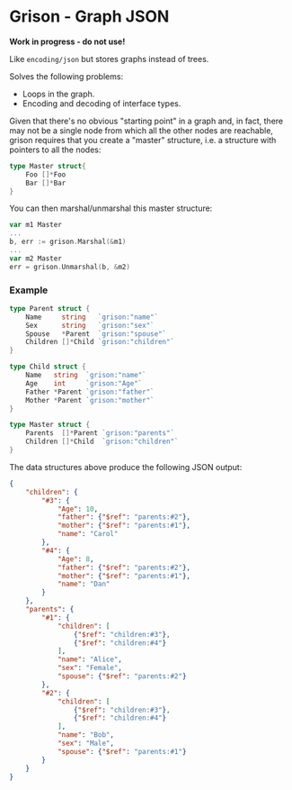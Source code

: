 # Grison - Graph JSON

**Work in progress - do not use!**

Like `encoding/json` but stores graphs instead of trees.

Solves the following problems:

* Loops in the graph.
* Encoding and decoding of interface types.

Given that there's no obvious "starting point" in a graph and, in fact,
there may not be a single node from which all the other nodes are reachable,
grison requires that you create a "master" structure, i.e. a structure
with pointers to all the nodes:

```go
type Master struct{
    Foo []*Foo
    Bar []*Bar
}
```

You can then marshal/unmarshal this master structure:

```go
var m1 Master
...
b, err := grison.Marshal(&m1)
...
var m2 Master
err = grison.Unmarshal(b, &m2)
```

### Example

```go
type Parent struct {
	Name     string   `grison:"name"`
	Sex      string   `grison:"sex"`
	Spouse   *Parent  `grison:"spouse"`
	Children []*Child `grison:"children"`
}

type Child struct {
	Name   string  `grison:"name"`
	Age    int     `grison:"Age"`
	Father *Parent `grison:"father"`
	Mother *Parent `grison:"mother"`
}

type Master struct {
    Parents  []*Parent `grison:"parents"`
    Children []*Child  `grison:"children"`
}
```

The data structures above produce the following JSON output:

```json
{
    "children": {
        "#3": {
            "Age": 10,
            "father": {"$ref": "parents:#2"},
            "mother": {"$ref": "parents:#1"},
            "name": "Carol"
        },
        "#4": {
            "Age": 8,
            "father": {"$ref": "parents:#2"},
            "mother": {"$ref": "parents:#1"},
            "name": "Dan"
        }
    },
    "parents": {
        "#1": {
            "children": [
                {"$ref": "children:#3"},
                {"$ref": "children:#4"}
            ],
            "name": "Alice",
            "sex": "Female",
            "spouse": {"$ref": "parents:#2"}
        },
        "#2": {
            "children": [
                {"$ref": "children:#3"},
                {"$ref": "children:#4"}
            ],
            "name": "Bob",
            "sex": "Male",
            "spouse": {"$ref": "parents:#1"}
        }
    }
}
```